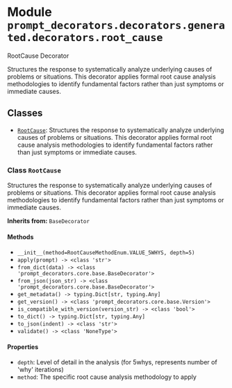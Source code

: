 # Module `prompt_decorators.decorators.generated.decorators.root_cause`

RootCause Decorator

Structures the response to systematically analyze underlying causes of problems or situations. This decorator applies formal root cause analysis methodologies to identify fundamental factors rather than just symptoms or immediate causes.

## Classes

- [`RootCause`](#class-rootcause): Structures the response to systematically analyze underlying causes of problems or situations. This decorator applies formal root cause analysis methodologies to identify fundamental factors rather than just symptoms or immediate causes.

### Class `RootCause`

Structures the response to systematically analyze underlying causes of problems or situations. This decorator applies formal root cause analysis methodologies to identify fundamental factors rather than just symptoms or immediate causes.

**Inherits from:** `BaseDecorator`

#### Methods

- `__init__(method=RootCauseMethodEnum.VALUE_5WHYS, depth=5)`
- `apply(prompt) -> <class 'str'>`
- `from_dict(data) -> <class 'prompt_decorators.core.base.BaseDecorator'>`
- `from_json(json_str) -> <class 'prompt_decorators.core.base.BaseDecorator'>`
- `get_metadata() -> typing.Dict[str, typing.Any]`
- `get_version() -> <class 'prompt_decorators.core.base.Version'>`
- `is_compatible_with_version(version_str) -> <class 'bool'>`
- `to_dict() -> typing.Dict[str, typing.Any]`
- `to_json(indent) -> <class 'str'>`
- `validate() -> <class 'NoneType'>`
#### Properties

- `depth`: Level of detail in the analysis (for 5whys, represents number of 'why' iterations)
- `method`: The specific root cause analysis methodology to apply


